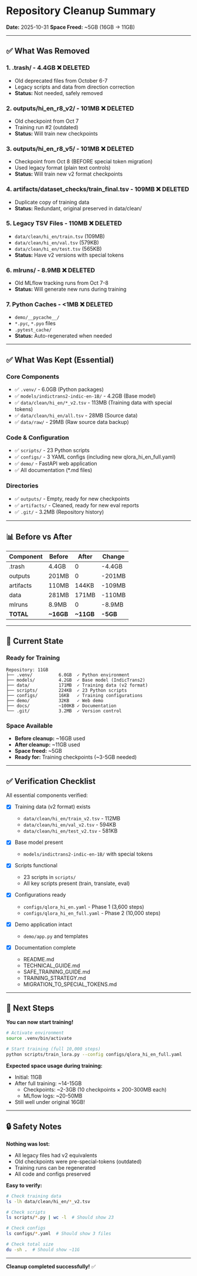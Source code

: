 # Repository Cleanup Summary

**Date:** 2025-10-31
**Space Freed:** ~5GB (16GB → 11GB)

---

## ✅ What Was Removed

### 1. .trash/ - 4.4GB ❌ DELETED
- Old deprecated files from October 6-7
- Legacy scripts and data from direction correction
- **Status:** Not needed, safely removed

### 2. outputs/hi_en_r8_v2/ - 101MB ❌ DELETED
- Old checkpoint from Oct 7
- Training run #2 (outdated)
- **Status:** Will train new checkpoints

### 3. outputs/hi_en_r8_v5/ - 101MB ❌ DELETED
- Checkpoint from Oct 8 (BEFORE special token migration)
- Used legacy format (plain text controls)
- **Status:** Will train new v2 format checkpoints

### 4. artifacts/dataset_checks/train_final.tsv - 109MB ❌ DELETED
- Duplicate copy of training data
- **Status:** Redundant, original preserved in data/clean/

### 5. Legacy TSV Files - 110MB ❌ DELETED
- `data/clean/hi_en/train.tsv` (109MB)
- `data/clean/hi_en/val.tsv` (579KB)
- `data/clean/hi_en/test.tsv` (565KB)
- **Status:** Have v2 versions with special tokens

### 6. mlruns/ - 8.9MB ❌ DELETED
- Old MLflow tracking runs from Oct 7-8
- **Status:** Will generate new runs during training

### 7. Python Caches - <1MB ❌ DELETED
- `demo/__pycache__/`
- `*.pyc`, `*.pyo` files
- `.pytest_cache/`
- **Status:** Auto-regenerated when needed

---

## ✅ What Was Kept (Essential)

### Core Components
- ✅ `.venv/` - 6.0GB (Python packages)
- ✅ `models/indictrans2-indic-en-1B/` - 4.2GB (Base model)
- ✅ `data/clean/hi_en/*_v2.tsv` - 113MB (Training data with special tokens)
- ✅ `data/clean/hi_en/all.tsv` - 28MB (Source data)
- ✅ `data/raw/` - 29MB (Raw source data backup)

### Code & Configuration
- ✅ `scripts/` - 23 Python scripts
- ✅ `configs/` - 3 YAML configs (including new qlora_hi_en_full.yaml)
- ✅ `demo/` - FastAPI web application
- ✅ All documentation (*.md files)

### Directories
- ✅ `outputs/` - Empty, ready for new checkpoints
- ✅ `artifacts/` - Cleaned, ready for new eval reports
- ✅ `.git/` - 3.2MB (Repository history)

---

## 📊 Before vs After

| Component | Before | After | Change |
|-----------|--------|-------|--------|
| .trash | 4.4GB | 0 | -4.4GB |
| outputs | 201MB | 0 | -201MB |
| artifacts | 110MB | 144KB | -109MB |
| data | 281MB | 171MB | -110MB |
| mlruns | 8.9MB | 0 | -8.9MB |
| **TOTAL** | **~16GB** | **~11GB** | **-5GB** |

---

## 🎯 Current State

### Ready for Training
```
Repository: 11GB
├── .venv/          6.0GB  ✓ Python environment
├── models/         4.2GB  ✓ Base model (IndicTrans2)
├── data/           171MB  ✓ Training data (v2 format)
├── scripts/        224KB  ✓ 23 Python scripts
├── configs/        16KB   ✓ Training configurations
├── demo/           32KB   ✓ Web demo
├── docs/           ~100KB ✓ Documentation
└── .git/           3.2MB  ✓ Version control
```

### Space Available
- **Before cleanup:** ~16GB used
- **After cleanup:** ~11GB used
- **Space freed:** ~5GB
- **Ready for:** Training checkpoints (~3-5GB needed)

---

## ✅ Verification Checklist

All essential components verified:

- [x] Training data (v2 format) exists
  - `data/clean/hi_en/train_v2.tsv` - 112MB
  - `data/clean/hi_en/val_v2.tsv` - 594KB
  - `data/clean/hi_en/test_v2.tsv` - 581KB

- [x] Base model present
  - `models/indictrans2-indic-en-1B/` with special tokens

- [x] Scripts functional
  - 23 scripts in `scripts/`
  - All key scripts present (train, translate, eval)

- [x] Configurations ready
  - `configs/qlora_hi_en.yaml` - Phase 1 (3,600 steps)
  - `configs/qlora_hi_en_full.yaml` - Phase 2 (10,000 steps)

- [x] Demo application intact
  - `demo/app.py` and templates

- [x] Documentation complete
  - README.md
  - TECHNICAL_GUIDE.md
  - SAFE_TRAINING_GUIDE.md
  - TRAINING_STRATEGY.md
  - MIGRATION_TO_SPECIAL_TOKENS.md

---

## 🚀 Next Steps

**You can now start training!**

```bash
# Activate environment
source .venv/bin/activate

# Start training (full 10,000 steps)
python scripts/train_lora.py --config configs/qlora_hi_en_full.yaml
```

**Expected space usage during training:**
- Initial: 11GB
- After full training: ~14-15GB
  - Checkpoints: ~2-3GB (10 checkpoints × 200-300MB each)
  - MLflow logs: ~20-50MB
- Still well under original 16GB!

---

## 🔒 Safety Notes

**Nothing was lost:**
- All legacy files had v2 equivalents
- Old checkpoints were pre-special-tokens (outdated)
- Training runs can be regenerated
- All code and configs preserved

**Easy to verify:**
```bash
# Check training data
ls -lh data/clean/hi_en/*_v2.tsv

# Check scripts
ls scripts/*.py | wc -l  # Should show 23

# Check configs
ls configs/*.yaml  # Should show 3 files

# Check total size
du -sh .  # Should show ~11G
```

---

**Cleanup completed successfully!** ✅
